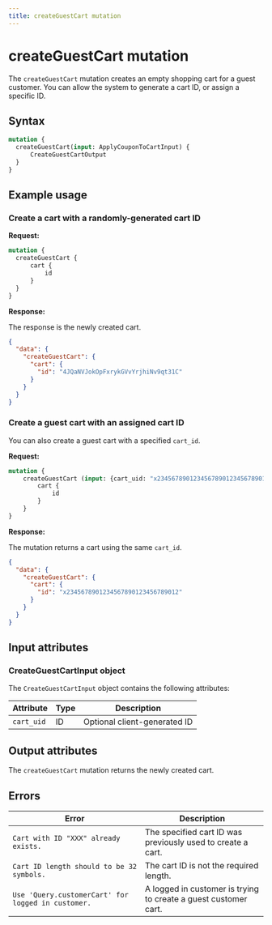 ```yaml
---
title: createGuestCart mutation
---
```


# createGuestCart mutation

The `createGuestCart` mutation creates an empty shopping cart for a guest customer. You can allow the system to generate a cart ID, or assign a specific ID.

## Syntax

```graphql
mutation {
  createGuestCart(input: ApplyCouponToCartInput) {
      CreateGuestCartOutput
  }
}
```

## Example usage

### Create a cart with a randomly-generated cart ID

**Request:**

```graphql
mutation {
  createGuestCart {
      cart {
          id
      }
  }
}
```

**Response:**

The response is the newly created cart.

```json
{
  "data": {
    "createGuestCart": {
      "cart": {
        "id": "4JQaNVJokOpFxrykGVvYrjhiNv9qt31C"
      }
    }
  }
}
```

### Create a guest cart with an assigned cart ID

You can also create a guest cart with a specified `cart_id`.

**Request:**

```graphql
mutation {
    createGuestCart (input: {cart_uid: "x2345678901234567890123456789012"}) {
        cart {
            id
        }
    }
}
```

**Response:**

The mutation returns a cart using the same `cart_id`.

```json
{
  "data": {
    "createGuestCart": {
      "cart": {
        "id": "x2345678901234567890123456789012"
      }
    }
  }
}
```

## Input attributes

### CreateGuestCartInput object

The `CreateGuestCartInput` object contains the following attributes:

Attribute | Type | Description
--- |----| ---
`cart_uid` | ID | Optional client-generated ID

## Output attributes

The `createGuestCart` mutation returns the newly created cart.

## Errors

Error | Description
--- | ---
`Cart with ID "XXX" already exists.` | The specified cart ID was previously used to create a cart.
`Cart ID length should to be 32 symbols.` | The cart ID is not the required length.
`Use 'Query.customerCart' for logged in customer.` | A logged in customer is trying to create a guest customer cart.

